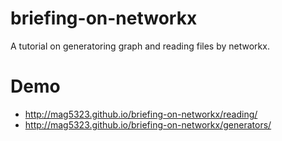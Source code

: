 # briefing-on-networkx
A tutorial on generatoring graph and reading files by networkx.

# Demo

* http://mag5323.github.io/briefing-on-networkx/reading/
* http://mag5323.github.io/briefing-on-networkx/generators/
